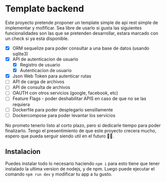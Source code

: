 # Template backend

Este proyecto pretende proponer un template simple de api rest simple de implementar y mofificar. Sea libre de usarlo si gusta las siguientes funcionalidades son las que se pretenden desarrollar, estara marcado con un check si ya esta disponible.

- [x] ORM sequelize para poder consultar a una base de datos (usando sqlite3)
- [x] API de autenticacion de usuario
  - [x] Registro de usuario
  - [x] Autenticacion de usuario
- [x] Json Web Token para autenticar rutas
- [ ] API de carga de archivos
- [ ] API de consulta de archivos
- [ ] OAUTH con otros servicios (google, facebook, etc)
- [ ] Feature Flags - poder deshabilitar APIS en caso de que no se las requiera
- [ ] Dockerfile para poder desplegarlo sensillamente
- [ ] Dockercompose para poder levantar los servicios  

No prometo tenerlo listo al corto plazo, pero si dedicarle tiempo para poder finalizarlo.
Tengo el presentimiento de que este proyecto crecera mucho, espero que pueda serguir siendo util en el futuro 😵‍💫.

## Instalacion

Puedes instalar todo lo necesario haciendo `npm i` para esto tiene que tener instalado la ultima version de nodejs, y de npm.
Luego puede ejecutar el comando `npm run dev` y modificar tu app a tu gusto.